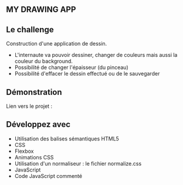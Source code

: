 ## MY DRAWING APP

## Le challenge

Construction d'une application de dessin.

- L'internaute va pouvoir dessiner, changer de couleurs mais aussi la couleur du background.
- Possibilité de changer l'épaisseur (du pinceau)
- Possibilité d'effacer le dessin effectué ou de le sauvegarder

## Démonstration

Lien vers le projet :

## Développez avec

- Utilisation des balises sémantiques HTML5
- CSS
- Flexbox
- Animations CSS
- Utilisation d'un normaliseur : le fichier normalize.css
- JavaScript
- Code JavaScript commenté
